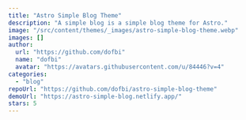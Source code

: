 ```yaml
---
title: "Astro Simple Blog Theme"
description: "A simple blog is a simple blog theme for Astro."
image: "/src/content/themes/_images/astro-simple-blog-theme.webp"
images: []
author:
  url: "https://github.com/dofbi"
  name: "dofbi"
  avatar: "https://avatars.githubusercontent.com/u/84446?v=4"
categories:
  - "blog"
repoUrl: "https://github.com/dofbi/astro-simple-blog-theme"
demoUrl: "https://astro-simple-blog.netlify.app/"
stars: 5
---
```

